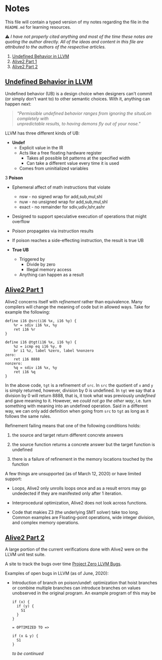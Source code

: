 # Notes

This file will contain a typed version of my notes regarding 
the file in the `README.md` for learning resources.

:warning: _I have not properly cited anything and most of the time these
notes are quoting the author directly. All of the ideas and content
in this file are attributed to the authors of the respective articles._

1. [Undefined Behavior in LLVM](#undefined-behavior-in-llvm)
2. [Alive2 Part 1](#alive2-part-1)
3. [Alive2 Part 2](#alive2-part-2)

## [Undefined Behavior in LLVM](https://www.cs.utah.edu/~regehr/llvm-ub.pdf)

Undefined behavior (UB) is a design choice when designers can't 
commit (or simply don't want to) to other semantic choices.
With it, anything can happen next:

> *"Permissible	undefined	behavior	ranges	from	ignoring	the	situaLon	completely	with	
> unpredictable	results,	to	having	demons	fly	out	of	your	nose."*

LLVM has three different kinds of UB:

* __Undef__
  * Explicit value in the IR
  * Acts like a free floating hardware register
    - Takes all possible bit patterns at the specified width
    - Can take a different value every time it is used
  * Comes from uninitialized variables

3 __Poison__
  * Ephemeral affect of math instructions that violate
    - nsw - no signed wrap for add,sub,mul,shl
    - nuw - no unsigned wrap for add,sub,mul,shl
    - exact - no remainder for sdiv,udiv,lshr,ashr
  * Designed to support speculative execution of operations that might overflow
  * Poison propagates via instruction results
  * If poison reaches a side-effecting instruction, the result is true UB

* __True UB__
  * Triggered by
    - Divide by zero
    - Illegal memory access
  * Anything can happen as a result

## [Alive2 Part 1](https://blog.regehr.org/archives/1722)

Alive2 concerns itself with *refinement* rather than equivalence. 
Many compilers will change the meaning of code but in allowed ways.
Take for example the following: 
```
define i16 @src(i16 %x, i16 %y) {
    %r = sdiv i16 %x, %y
    ret i16 %r
}

define i16 @tgt(i16 %x, i16 %y) {
    %z = icmp eq i16 %y, 0
    br i1 %z, label %zero, label %nonzero
zero:
    ret i16 8888
nonzero:
    %q = sdiv i16 %x, %y
    ret i16 %q
}
```
In the above code, `tgt` is a refinement of `src`. In `src` the quotient of 
`x` and `y` is simply returned, however, division by 0 is undefined. In `tgt`
we say that a division by 0 will return 8888, that is, it took what was previously
*undefined* and gave meaning to it. However, we _could not go the other way_, i.e. turn 
something with meaning into an undefined operation. Said in a different way, we can only add
definition when going from `src` to `tgt` as long as it follows the same rules.

Refinement failing means that one of the following conditions holds:

1. the source and target return different concrete answers

2. the source function returns a concrete answer but the target function is undefined

3. there is a failure of refinement in the memory locations touched by the function

A few things are unsupported (as of March 12, 2020) or have limited support:

* Loops, Alive2 only unrolls loops once and as a result errors may go undedected
  if they are manifested only after 1 iteration.

* Interprocedural optimization, Alive2 does not look across functions.

* Code that makies Z3 (the underlying SMT solver) take too long. Common examples are
  Floating-point operations, wide integer division, and complex memory operations.
  
## [Alive2 Part 2](https://blog.regehr.org/archives/1737)


A large portion of the current verifications done with Alive2 were on the LLVM
unit test suite. 

A site to track the bugs over time [Project Zero LLVM Bugs](https://web.ist.utl.pt/nuno.lopes/alive2/).

Examples of open bugs in LLVM (as of June, 2020):

* Introduction of branch on poison/undef: optimization that hoist branches or combine
  multiple branches can introduce branches on values unobserved in the original program. 
  An example program of this may be
  ```
  if (x) {
    if (y) {
      S1
    }
  }

  = OPTIMIZED TO =>

  if (x & y) {
    S1
  }
  ```
  *to be continued*
